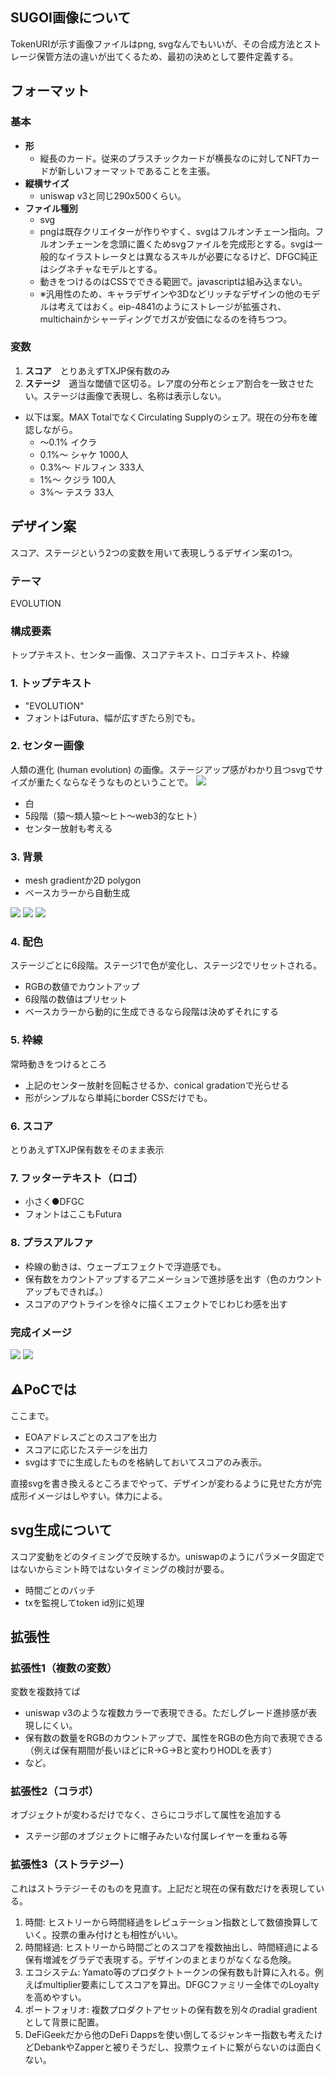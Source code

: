 ## SUGOI画像について

TokenURIが示す画像ファイルはpng, svgなんでもいいが、その合成方法とストレージ保管方法の違いが出てくるため、最初の決めとして要件定義する。

## フォーマット

### 基本
- **形**
  - 縦長のカード。従来のプラスチックカードが横長なのに対してNFTカードが新しいフォーマットであることを主張。
- **縦横サイズ**
  - uniswap v3と同じ290x500くらい。
- **ファイル種別**
  - svg
  - pngは既存クリエイターが作りやすく、svgはフルオンチェーン指向。フルオンチェーンを念頭に置くためsvgファイルを完成形とする。svgは一般的なイラストレータとは異なるスキルが必要になるけど、DFGC純正はシグネチャなモデルとする。
  - 動きをつけるのはCSSでできる範囲で。javascriptは組み込まない。
  - ※汎用性のため、キャラデザインや3Dなどリッチなデザインの他のモデルは考えてはおく。eip-4841のようにストレージが拡張され、multichainかシャーディングでガスが安価になるのを待ちつつ。

### 変数
1. **スコア**　とりあえずTXJP保有数のみ
1. **ステージ**　適当な閾値で区切る。レア度の分布とシェア割合を一致させたい。ステージは画像で表現し、名称は表示しない。

- 以下は案。MAX TotalでなくCirculating Supplyのシェア。現在の分布を確認しながら。
  - 〜0.1%  イクラ
  - 0.1%〜  シャケ   1000人
  - 0.3%〜  ドルフィン   333人
  - 1%〜  クジラ  100人
  - 3%〜  テスラ  33人

## デザイン案

スコア、ステージという2つの変数を用いて表現しうるデザイン案の1つ。

### テーマ
EVOLUTION

### 構成要素
トップテキスト、センター画像、スコアテキスト、ロゴテキスト、枠線

### 1. トップテキスト
- "EVOLUTION"
- フォントはFutura、幅が広すぎたら別でも。

### 2. センター画像
人類の進化 (human evolution) の画像。ステージアップ感がわかり且つsvgでサイズが重たくならなそうなものということで。
![](https://upload.wikimedia.org/wikipedia/commons/6/69/Human_evolution.svg)
- 白
- 5段階（猿〜類人猿〜ヒト〜web3的なヒト）
- センター放射も考える

### 3. 背景
- mesh gradientか2D polygon
- ベースカラーから自動生成

![](/blob/low-poly1.svg)
![](/blob/mesh-grad1.svg)
![](/blob/waves1.svg)

### 4. 配色
ステージごとに6段階。ステージ1で色が変化し、ステージ2でリセットされる。
- RGBの数値でカウントアップ
- 6段階の数値はプリセット
- ベースカラーから動的に生成できるなら段階は決めずそれにする

### 5. 枠線
常時動きをつけるところ
- 上記のセンター放射を回転させるか、conical gradationで光らせる
- 形がシンプルなら単純にborder CSSだけでも。

### 6. スコア
とりあえずTXJP保有数をそのまま表示

### 7. フッターテキスト（ロゴ）
- 小さく●DFGC
- フォントはここもFutura


### 8. プラスアルファ
- 枠線の動きは、ウェーブエフェクトで浮遊感でも。
- 保有数をカウントアップするアニメーションで進捗感を出す（色のカウントアップもできれば。）
- スコアのアウトラインを徐々に描くエフェクトでじわじわ感を出す

### 完成イメージ
![](/blob/waves1-sample-stage1.png)
![](/blob/waves1-sample-stage2.png)

## ⚠️PoCでは
ここまで。
- EOAアドレスごとのスコアを出力
- スコアに応じたステージを出力
- svgはすでに生成したものを格納しておいてスコアのみ表示。

直接svgを書き換えるところまでやって、デザインが変わるように見せた方が完成形イメージはしやすい。体力による。

## svg生成について
スコア変動をどのタイミングで反映するか。uniswapのようにパラメータ固定ではないからミント時ではないタイミングの検討が要る。
- 時間ごとのバッチ
- txを監視してtoken id別に処理

## 拡張性
### 拡張性1（複数の変数）
変数を複数持てば
- uniswap v3のような複数カラーで表現できる。ただしグレード進捗感が表現しにくい。
- 保有数の数量をRGBのカウントアップで、属性をRGBの色方向で表現できる（例えば保有期間が長いほどにR→G→Bと変わりHODLを表す）
- など。

### 拡張性2（コラボ）
オブジェクトが変わるだけでなく、さらにコラボして属性を追加する
- ステージ部のオブジェクトに帽子みたいな付属レイヤーを重ねる等

### 拡張性3（ストラテジー）
これはストラテジーそのものを見直す。上記だと現在の保有数だけを表現している。
1. 時間: ヒストリーから時間経過をレピュテーション指数として数値換算していく。投票の重み付けとも相性がいい。
2. 時間経過: ヒストリーから時間ごとのスコアを複数抽出し、時間経過による保有増減をグラデで表現する。デザインのまとまりがなくなる危険。
3. エコシステム: Yamato等のプロダクトトークンの保有数も計算に入れる。例えばmultiplier要素にしてスコアを算出。DFGCファミリー全体でのLoyaltyを高めやすい。
4. ポートフォリオ: 複数プロダクトアセットの保有数を別々のradial gradientとして背景に配置。
5. DeFiGeekだから他のDeFi Dappsを使い倒してるジャンキー指数も考えたけどDebankやZapperと被りそうだし、投票ウェイトに繋がらないのは面白くない。


